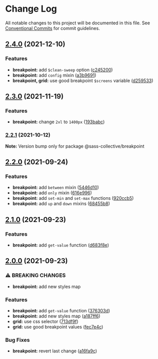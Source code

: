 # Change Log

All notable changes to this project will be documented in this file.
See [Conventional Commits](https://conventionalcommits.org) for commit guidelines.

## [2.4.0](https://github.com/sass-collective/sass-collective/compare/@sass-collective/breakpoint@2.3.0...@sass-collective/breakpoint@2.4.0) (2021-12-10)


### Features

* **breakpoint:** add `$clean-sweep` option ([c245200](https://github.com/sass-collective/sass-collective/commit/c24520041b03230087550bcbf9bc6c7bbcf19386))
* **breakpoint:** add `config` mixin ([a3b9691](https://github.com/sass-collective/sass-collective/commit/a3b9691bf76ddc97fc3e09a988ee029392502041))
* **breakpoint, grid:** use good breakpoint `$screens` variable ([d259533](https://github.com/sass-collective/sass-collective/commit/d259533e59772a989fb78a1d98e911ba458866d7))




## [2.3.0](https://github.com/sass-collective/sass-collective/compare/@sass-collective/breakpoint@2.2.1...@sass-collective/breakpoint@2.3.0) (2021-11-19)


### Features

* **breakpoint:** change `2xl` to `1400px` ([193babc](https://github.com/sass-collective/sass-collective/commit/193babc98d2acdeec81682a8bb8a0c608e7ca13f))




### [2.2.1](https://github.com/sass-collective/sass-collective/compare/@sass-collective/breakpoint@2.2.0...@sass-collective/breakpoint@2.2.1) (2021-10-12)

**Note:** Version bump only for package @sass-collective/breakpoint






## [2.2.0](https://github.com/sass-collective/sass-collective/compare/@sass-collective/breakpoint@2.1.0...@sass-collective/breakpoint@2.2.0) (2021-09-24)


### Features

* **breakpoint:** add `between` mixin ([5446d10](https://github.com/sass-collective/sass-collective/commit/5446d10a0226e23a7fc473db550b2ac1f391c0f8))
* **breakpoint:** add `only` mixin ([616e996](https://github.com/sass-collective/sass-collective/commit/616e996886affb47106237164b603e799ce2a464))
* **breakpoint:** add `set-min` and `set-max` functions ([920ccb5](https://github.com/sass-collective/sass-collective/commit/920ccb546d2f4ae3d4c8e4a553e5552f7e49399d))
* **breakpoint:** add `up` and `down` mixins ([68455b8](https://github.com/sass-collective/sass-collective/commit/68455b80afb041cbda771f91cf5236302b15d39a))




## [2.1.0](https://github.com/sass-collective/sass-collective/compare/@sass-collective/breakpoint@2.0.0...@sass-collective/breakpoint@2.1.0) (2021-09-23)


### Features

* **breakpoint:** add `get-value` function ([d683f8e](https://github.com/sass-collective/sass-collective/commit/d683f8e5c012216918a32ebd4a1937dee216aa5d))



## [2.0.0](https://github.com/sass-collective/sass-collective/compare/@sass-collective/breakpoint@1.7.0...@sass-collective/breakpoint@2.0.0) (2021-09-23)


### ⚠ BREAKING CHANGES

* **breakpoint:** add new styles map

### Features

* **breakpoint:** add `get-value` function ([376303d](https://github.com/sass-collective/sass-collective/commit/376303dd892cf93f1844dc48577c4365518ea25c))
* **breakpoint:** add new styles map ([a187ff6](https://github.com/sass-collective/sass-collective/commit/a187ff6292d97de3fec2c661b89c1e43b82dbe4d))
* **grid:** use css selector ([713df9f](https://github.com/sass-collective/sass-collective/commit/713df9fd9a296a088ac0303a5675574e9ddfe619))
* **grid:** use good breakpoint values ([fec7e4c](https://github.com/sass-collective/sass-collective/commit/fec7e4c23716cfe6931a7ccc8c749042fd7fcc86))


### Bug Fixes

* **breakpoint:** revert last change ([a16fa9c](https://github.com/sass-collective/sass-collective/commit/a16fa9c04cc6f8a831a7a28378b562bb50eee74b))
